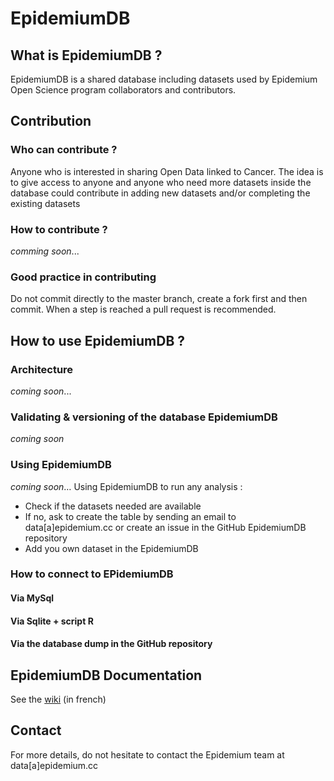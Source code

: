 # EpidemiumDB
## What is EpidemiumDB ?
EpidemiumDB is a shared database including datasets used by Epidemium Open Science program collaborators and contributors. 
## Contribution 
### Who can contribute ? 
Anyone who is interested in sharing Open Data linked to Cancer. The idea is to give access to anyone and anyone who need more datasets inside the database could contribute in adding new datasets and/or completing the existing datasets
### How to contribute ? 
*comming soon*... 
### Good practice in contributing 
Do not commit directly to the master branch, create a fork first and then commit. When a step is reached a pull request is recommended.
## How to use EpidemiumDB ?
### Architecture
*coming soon*... 
### Validating & versioning of the database EpidemiumDB
*coming soon*
### Using EpidemiumDB
*coming soon*…
Using EpidemiumDB to run any analysis : 
* Check if the datasets needed are available 
* If no, ask to create the table by sending an email to data[a]epidemium.cc or create an issue in the GitHub EpidemiumDB repository
* Add you own dataset in the EpidemiumDB 
### How to connect to EPidemiumDB
#### Via MySql

#### Via Sqlite + script R

#### Via the database dump in the GitHub repository

## EpidemiumDB Documentation 
See the [wiki](http://wiki.epidemium.cc/wiki/EpidemiumDB) (in french)
## Contact
For more details, do not hesitate to contact the Epidemium team at data[a]epidemium.cc 

